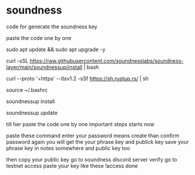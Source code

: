 # soundness

code for generate the soundness key 

paste the code one by one 


sudo apt update && sudo apt upgrade -y

curl -sSL https://raw.githubusercontent.com/soundnesslabs/soundness-layer/main/soundnessup/install | bash

curl --proto '=https' --tlsv1.2 -sSf https://sh.rustup.rs/ | sh

source ~/.bashrc

soundnessup install 

soundnessup update

till her paste the code one by one 
important steps starts now
 
paste these command  enter your password means create than confirm password again 
you will get the your phrase key and publick key 
save your phrase key in notes somewhere and public key too

then copy your public key 
go to soundness discord server
verify
go to testnet access 
paste your key like these
!access <your public key > 
done

